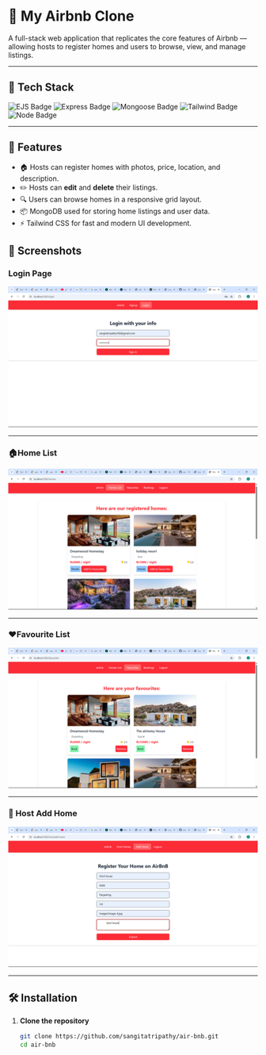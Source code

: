 # 🏡 My Airbnb Clone

A full-stack web application that replicates the core features of Airbnb — allowing hosts to register homes and users to browse, view, and manage listings.

---

## 🚀 Tech Stack

<div align="left">
  <img src="https://img.shields.io/badge/EJS-Embedded%20JavaScript-yellowgreen?style=for-the-badge&logo=javascript&logoColor=white" alt="EJS Badge"/>
  <img src="https://img.shields.io/badge/Express.js-Backend-gray?style=for-the-badge&logo=express&logoColor=white" alt="Express Badge"/>
  <img src="https://img.shields.io/badge/Mongoose-ODM-darkgreen?style=for-the-badge&logo=mongoose&logoColor=white" alt="Mongoose Badge"/>
  <img src="https://img.shields.io/badge/TailwindCSS-Utility--First-blue?style=for-the-badge&logo=tailwind-css&logoColor=white" alt="Tailwind Badge"/>
  <img src="https://img.shields.io/badge/Node.js-Server-brightgreen?style=for-the-badge&logo=node.js&logoColor=white" alt="Node Badge"/>
</div>

---

## 📂 Features

- 🏠 Hosts can register homes with photos, price, location, and description.
- ✏️ Hosts can **edit** and **delete** their listings.
- 🔍 Users can browse homes in a responsive grid layout.
- 📦 MongoDB used for storing home listings and user data.
- ⚡ Tailwind CSS for fast and modern UI development.

## 📸 Screenshots

### Login Page

![Login](https://github.com/sangitatripathy/air-bnb/blob/fdfc9392f6836156628f77054650293b324c484a/public/screenshots/Screenshot%20(96).png)

---

### 🏠Home List

![Home Listings](https://github.com/sangitatripathy/air-bnb/blob/fdfc9392f6836156628f77054650293b324c484a/public/screenshots/Screenshot%20(97).png)

---

### ❤️Favourite List

![Favourite List](https://github.com/sangitatripathy/air-bnb/blob/fdfc9392f6836156628f77054650293b324c484a/public/screenshots/Screenshot%20(98).png)

---

### 📝 Host Add Home

![Add Home](https://github.com/sangitatripathy/air-bnb/blob/fdfc9392f6836156628f77054650293b324c484a/public/screenshots/Screenshot%20(99).png)

---

## 🛠 Installation

1. **Clone the repository**
   ```bash
   git clone https://github.com/sangitatripathy/air-bnb.git
   cd air-bnb

